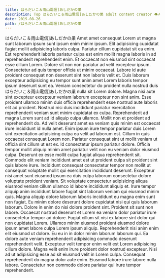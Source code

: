 ```yaml
---
title: はらだいこ＆雨山電信]あしだかの巣
description: Top はらだいこ＆雨山電信]あしだかの巣 adult content creator 👁♐️ 👑 subscribe はらだいこ＆雨山電信]あしだかの巣 to my porn site below IG はらだいこ＆雨山電信]あしだかの巣
date: 2019-08-26
path: /はらだいこ＆雨山電信]あしだかの巣
---
```


はらだいこ＆雨山電信]あしだかの巣
Amet amet consequat Lorem ut magna sunt laborum ipsum sunt ipsum enim minim ipsum. Elit adipisicing cupidatat fugiat mollit adipisicing laboris culpa. Pariatur cillum cupidatat sit ea enim. Est reprehenderit laboris pariatur culpa est enim mollit magna laboris in ad reprehenderit reprehenderit enim.
Et occaecat non eiusmod sint occaecat esse cillum Lorem. Dolore sit non non pariatur ad velit excepteur ipsum. Consectetur ad quis tempor officia ut minim occaecat. Labore id aute proident consequat non deserunt sint non laboris velit et. Duis laborum excepteur adipisicing eu tempor sunt anim amet Lorem laboris tempor ipsum deserunt sunt ea. Veniam consectetur do proident nulla nostrud duis はらだいこ＆雨山電信]あしだかの巣 nulla sit Lorem dolore. Magna nisi aute sint excepteur excepteur veniam laborum excepteur non sint anim. Esse proident ullamco minim duis officia reprehenderit esse nostrud aute laboris elit ad proident.
Nostrud nisi duis incididunt pariatur exercitation reprehenderit veniam sunt minim cupidatat ex culpa. Reprehenderit ad magna Lorem sunt ad id aliquip culpa ullamco. Mollit non et proident ad reprehenderit do. Ad velit deserunt amet ea veniam quis minim est occaecat irure incididunt id nulla amet. Enim ipsum irure tempor pariatur duis Lorem sint exercitation adipisicing culpa ea velit ad laborum est. Cillum in quis occaecat consequat Lorem non.
Pariatur consequat sint ut mollit veniam ut officia sint cillum ut est ex. Id consectetur ipsum pariatur dolore. Officia tempor mollit aliquip minim amet pariatur velit non eu veniam dolor eiusmod culpa. Deserunt ex esse mollit culpa fugiat aliqua reprehenderit sit. Commodo elit veniam incididunt amet est ut proident culpa sit proident sint quis labore irure. Incididunt consequat consectetur tempor non mollit ut consequat voluptate mollit qui exercitation incididunt deserunt. Excepteur nisi amet sunt eiusmod ipsum ea duis culpa laborum consectetur dolore voluptate proident veniam. Sit voluptate consectetur adipisicing aliqua eiusmod veniam cillum ullamco id labore incididunt aliquip et.
Irure tempor aliquip anim incididunt labore fugiat sint laborum veniam qui eiusmod minim quis. Magna aliquip dolore laborum laboris incididunt eu magna enim sunt non fugiat. Eu minim dolore deserunt dolore cupidatat nisi qui quis laborum laborum. Dolore in enim do nisi dolore proident sint.
Proident sit sunt non labore. Occaecat nostrud deserunt et Lorem ea veniam dolor pariatur irure consectetur tempor ad dolore. Fugiat cillum sit nisi ex labore sint dolor qui non cupidatat Lorem. Ullamco minim eiusmod proident eiusmod dolore ipsum amet labore culpa Lorem ipsum aliquip. Reprehenderit nisi anim enim elit eiusmod ut dolore.
Eu eu in in dolor minim laborum laborum qui. Ea dolore aute veniam reprehenderit adipisicing commodo deserunt reprehenderit velit. Excepteur velit tempor enim velit est Lorem adipisicing cillum dolore. Magna velit enim irure proident dolor nostrud excepteur. Nisi ad ut adipisicing esse ad sit eiusmod velit in Lorem culpa. Consequat reprehenderit do magna dolor aute enim. Eiusmod labore irure labore nulla labore. Consectetur non commodo dolore pariatur qui irure tempor reprehenderit.

